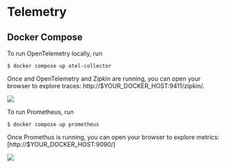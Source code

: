 # Telemetry


## Docker Compose

To run OpenTelemetry locally, run

```shell
$ docker compose up otel-collector
```

Once and OpenTelemetry and Zipkin are running, you can open your browser to explore traces: http://$YOUR_DOCKER_HOST:9411/zipkin/.

![](images/zipkin.png)

To run Prometheus, run

```shell
$ docker compose up prometheus
```

Once Promethus is running, you can open your browser to explore metrics: [http://$YOUR_DOCKER_HOST:9090/]

![](images/prometheus.png)
